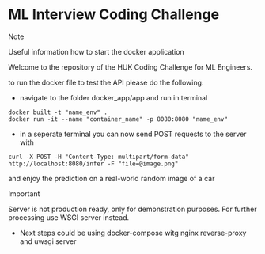 # ML Interview Coding Challenge

> [!NOTE]
> Useful information how to start the docker application

Welcome to the repository of the HUK Coding Challenge for ML Engineers. 


to run the docker file to test the API please do the following: 
- navigate to the folder docker_app/app and run in terminal 
```
docker built -t "name_env" . 
docker run -it --name "container_name" -p 8080:8080 "name_env"
```

- in a seperate terminal you can now send POST requests to the server with 

```
curl -X POST -H "Content-Type: multipart/form-data" http://localhost:8080/infer -F "file=@image.png"
```

and enjoy the prediction on a real-world random image of a car


> [!IMPORTANT]
> Server is not production ready, only for demonstration purposes. For further processing use WSGI server instead.

- Next steps could be using docker-compose witg nginx reverse-proxy and uwsgi server



